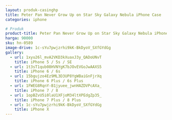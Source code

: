 ```yaml
---
layout: produk-casinghp
title: Peter Pan Never Grow Up on Star Sky Galaxy Nebula iPhone Case
categories: iphone

# Produk
product-title: Peter Pan Never Grow Up on Star Sky Galaxy Nebula iPhone Case
harga: 90000
sku: hn-0589
image-drive: 1c-sYu7pwjzrhi9kK-BkDyoV_SXfGYdGg
gallery:
  - url: 1xyu26l_mvA2VKD3kXuaxJ3y_QADoUNvT
    title: iPhone 5 / 5s / SE
  - url: 1t3sT1qub08HVNYgK7bJOvEVGoJwAAXS5
    title: iPhone 6 / 6s
  - url: 15bgujzo4Ez9ML3D3UP8YgWBaiGnFjrXq
    title: iPhone 6 Plus / 6s Plus
  - url: 1FWEG8RqnY-B1jyuee_jwnHAZDVPcAXa_
    title: iPhone 7 / 8
  - url: 1opBZvU5i0laU1XFjoM34ltXPEdgZp35_
    title: iPhone 7 Plus / 8 Plus
  - url: 1c-sYu7pwjzrhi9kK-BkDyoV_SXfGYdGg
    title: iPhone X
---
```

